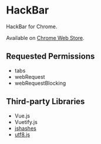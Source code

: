 # HackBar

HackBar for Chrome.

Available on [Chrome Web Store](https://chrome.google.com/webstore/detail/hackbar/ginpbkfigcoaokgflihfhhmglmbchinc).

## Requested Permissions

* tabs
* webRequest
* webRequestBlocking

## Third-party Libraries

* Vue.js
* Vuetify.js
* [jshashes](https://github.com/h2non/jshashes)
* [utf8.js](https://github.com/mathiasbynens/utf8.js)
